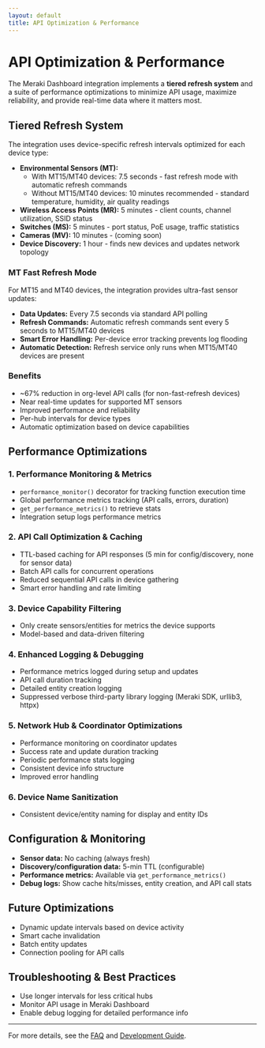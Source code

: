 ```yaml
---
layout: default
title: API Optimization & Performance
---
```


# API Optimization & Performance

The Meraki Dashboard integration implements a **tiered refresh system** and a suite of performance optimizations to minimize API usage, maximize reliability, and provide real-time data where it matters most.

## Tiered Refresh System

The integration uses device-specific refresh intervals optimized for each device type:

- **Environmental Sensors (MT):** 
  - With MT15/MT40 devices: 7.5 seconds - fast refresh mode with automatic refresh commands
  - Without MT15/MT40 devices: 10 minutes recommended - standard temperature, humidity, air quality readings
- **Wireless Access Points (MR):** 5 minutes - client counts, channel utilization, SSID status
- **Switches (MS):** 5 minutes - port status, PoE usage, traffic statistics
- **Cameras (MV):** 10 minutes - (coming soon)
- **Device Discovery:** 1 hour - finds new devices and updates network topology

### MT Fast Refresh Mode
For MT15 and MT40 devices, the integration provides ultra-fast sensor updates:
- **Data Updates:** Every 7.5 seconds via standard API polling
- **Refresh Commands:** Automatic refresh commands sent every 5 seconds to MT15/MT40 devices
- **Smart Error Handling:** Per-device error tracking prevents log flooding
- **Automatic Detection:** Refresh service only runs when MT15/MT40 devices are present

### Benefits
- ~67% reduction in org-level API calls (for non-fast-refresh devices)
- Near real-time updates for supported MT sensors
- Improved performance and reliability
- Per-hub intervals for device types
- Automatic optimization based on device capabilities

## Performance Optimizations

### 1. Performance Monitoring & Metrics
- `performance_monitor()` decorator for tracking function execution time
- Global performance metrics tracking (API calls, errors, duration)
- `get_performance_metrics()` to retrieve stats
- Integration setup logs performance metrics

### 2. API Call Optimization & Caching
- TTL-based caching for API responses (5 min for config/discovery, none for sensor data)
- Batch API calls for concurrent operations
- Reduced sequential API calls in device gathering
- Smart error handling and rate limiting

### 3. Device Capability Filtering
- Only create sensors/entities for metrics the device supports
- Model-based and data-driven filtering

### 4. Enhanced Logging & Debugging
- Performance metrics logged during setup and updates
- API call duration tracking
- Detailed entity creation logging
- Suppressed verbose third-party library logging (Meraki SDK, urllib3, httpx)

### 5. Network Hub & Coordinator Optimizations
- Performance monitoring on coordinator updates
- Success rate and update duration tracking
- Periodic performance stats logging
- Consistent device info structure
- Improved error handling

### 6. Device Name Sanitization
- Consistent device/entity naming for display and entity IDs

## Configuration & Monitoring

- **Sensor data:** No caching (always fresh)
- **Discovery/configuration data:** 5-min TTL (configurable)
- **Performance metrics:** Available via `get_performance_metrics()`
- **Debug logs:** Show cache hits/misses, entity creation, and API call stats

## Future Optimizations
- Dynamic update intervals based on device activity
- Smart cache invalidation
- Batch entity updates
- Connection pooling for API calls

## Troubleshooting & Best Practices
- Use longer intervals for less critical hubs
- Monitor API usage in Meraki Dashboard
- Enable debug logging for detailed performance info

---

For more details, see the [FAQ](faq.md) and [Development Guide](development.md).
